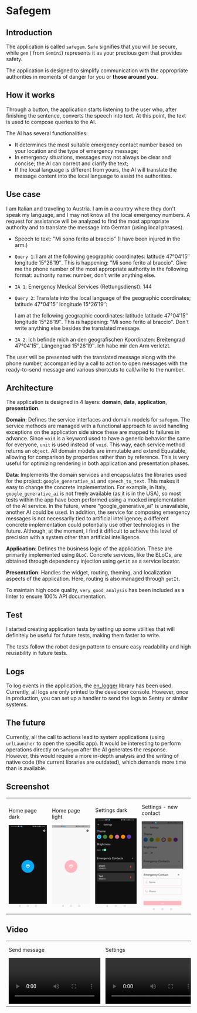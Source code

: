 # Safegem

## Introduction

The application is called `safegem`. `Safe` signifies that you will be secure, while `gem` (
from `Gemini`) represents it as your precious gem that provides safety.

The application is designed to simplify communication with the appropriate authorities in moments of
danger for you or **those around you**.

## How it works

Through a button, the application starts listening to the user who, after finishing the sentence,
converts the speech into text. At this point, the text is used to compose queries to the AI.

The AI has several functionalities:

- It determines the most suitable emergency contact number based on your location and the type of
  emergency message;
- In emergency situations, messages may not always be clear and concise; the AI can correct and
  clarify the text;
- If the local language is different from yours, the AI will translate the message content into the
  local language to assist the authorities.

## Use case

I am Italian and traveling to Austria. I am in a country where they don't speak my language, and I
may not know all the local emergency numbers. A request for assistance will be analyzed to find the
most appropriate authority and to translate the message into German (using local phrases).

- Speech to text: "Mi sono ferito al braccio" (I have been injured in the arm.)

- `Query 1`: I am at the following geographic coordinates: latitude 47°04′15″ longitude 15°26′19″.
  This is happening: "Mi sono ferito al braccio". Give me the phone number of the most appropriate
  authority in the following format: authority name: number, don't write anything else.

- `IA 1`: Emergency Medical Services (Rettungsdienst): 144

- `Query 2`: Translate into the local language of the geographic coordinates; latitude 47°04′15″
  longitude 15°26′19″:

  I am at the following geographic coordinates: latitude latitude 47°04′15″ longitude 15°26′19″.
  This is happening: "Mi sono ferito al braccio". Don't write anything else besides the translated
  message.

- `IA 2`: Ich befinde mich an den geografischen Koordinaten: Breitengrad 47°04′15″, Längengrad
  15°26′19″. Ich habe mir den Arm verletzt.

The user will be presented with the translated message along with the phone number, accompanied by a
call to action to open messages with the ready-to-send message and various shortcuts to call/write
to the number.

## Architecture

The application is designed in 4 layers: **domain**, **data**, **application**, **presentation**.

**Domain**: Defines the service interfaces and domain models for `safegem`. The service methods are
managed with a functional approach to avoid handling exceptions on the application side since these
are mapped to failures in advance. Since `void` is a keyword used to have a generic behavior the
same for everyone, `unit` is used instead of `void`. This way, each service method returns
an `object`. All domain models are immutable and extend Equatable, allowing for comparison by
properties rather than by reference. This is very useful for optimizing rendering in both
application and presentation phases.

**Data**: Implements the domain services and encapsulates the libraries used for the
project: `google_generative_ai` and `speech_to_text`. This makes it easy to change the concrete
implementation. For example, in Italy, `google_generative_ai` is not freely available (as it is in
the USA), so most tests within the app have been performed using a mocked implementation of the AI
service. In the future, where "google_generative_ai" is unavailable, another AI could be used. In
addition, the service for composing emergency messages is not necessarily tied to artificial
intelligence; a different concrete implementation could potentially use other technologies in the
future. Although, at the moment, I find it difficult to achieve this level of precision with a
system other than artificial intelligence.

**Application**: Defines the business logic of the application. These are primarily implemented
using `BLoC`. Concrete services, like the BLoCs, are obtained through dependency injection
using `getIt` as a service locator.

**Presentation**: Handles the widget, routing, theming, and localization aspects of the application.
Here, routing is also managed through `getIt`.

To maintain high code quality, `very_good_analysis` has been included as a linter to ensure 100% API
documentation.

## Test

I started creating application tests by setting up some utilities that will definitely be useful for
future tests, making them faster to write.

The tests follow the robot design pattern to ensure easy readability and high reusability in future
tests.

## Logs

To log events in the application, the [en_logger](https://pub.dev/packages/en_logger) library has
been used. Currently, all logs are only printed to the developer console. However, once in
production, you can set up a handler to send the logs to Sentry or similar systems.

## The future

Currently, all the call to actions lead to system applications (using `urlLauncher` to open the
specific app). It would be interesting to perform operations directly on `Safegem` after the AI
generates the response. However, this would require a more in-depth analysis and the writing of
native code (the current libraries are outdated), which demands more time than is available.

## Screenshot

|                                                                                                    |                                                                                                      |                                                                                                           |                                                                                                                           |     |
|----------------------------------------------------------------------------------------------------|------------------------------------------------------------------------------------------------------|-----------------------------------------------------------------------------------------------------------|---------------------------------------------------------------------------------------------------------------------------|-----|
| <div><p>Home page dark</p><img alt="home-dark" src="./screenshot/home_dark.jpg" width="200"></div> | <div><p>Home page light</p><img alt="home-light" src="./screenshot/home_light.jpg" width="200"><div> | <div> <p>Settings dark</p> <img alt="home-light" src="./screenshot/settings_dark.jpg" width="200"> </div> | <div> <p>Settings - new contact</p> <img alt="home-light" src="./screenshot/settings_new_contact.jpg" width="200"> </div> |

## Video

|                                                                                                                                              |                                                                                                                           |
|----------------------------------------------------------------------------------------------------------------------------------------------|---------------------------------------------------------------------------------------------------------------------------|
| <div><p>Send message</p> <video controls width="250"><source src="./screenshot/send_emergency_message.mp4" type="video/mp4" /></video></div> | <div><p>Settings</p><video controls width="250"><source src="./screenshot/settings.mp4" type="video/mp4" /></video></div> |

